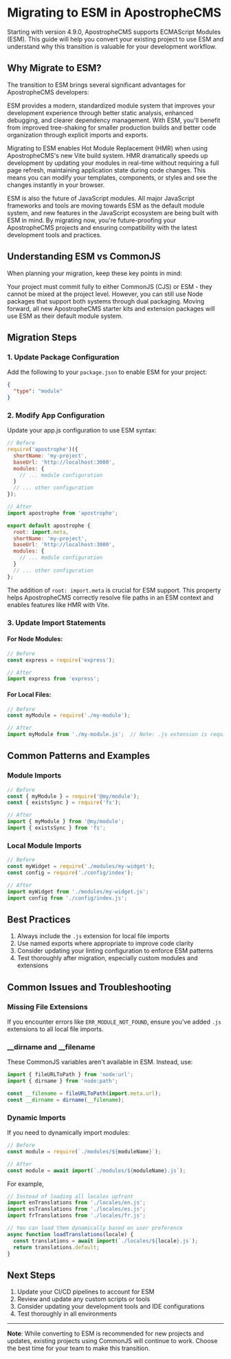 # Migrating to ESM in ApostropheCMS

Starting with version 4.9.0, ApostropheCMS supports ECMAScript Modules (ESM). This guide will help you convert your existing project to use ESM and understand why this transition is valuable for your development workflow.

## Why Migrate to ESM?

The transition to ESM brings several significant advantages for ApostropheCMS developers:

ESM provides a modern, standardized module system that improves your development experience through better static analysis, enhanced debugging, and clearer dependency management. With ESM, you'll benefit from improved tree-shaking for smaller production builds and better code organization through explicit imports and exports.

Migrating to ESM enables Hot Module Replacement (HMR) when using ApostropheCMS's new Vite build system. HMR dramatically speeds up development by updating your modules in real-time without requiring a full page refresh, maintaining application state during code changes. This means you can modify your templates, components, or styles and see the changes instantly in your browser.

ESM is also the future of JavaScript modules. All major JavaScript frameworks and tools are moving towards ESM as the default module system, and new features in the JavaScript ecosystem are being built with ESM in mind. By migrating now, you're future-proofing your ApostropheCMS projects and ensuring compatibility with the latest development tools and practices.

## Understanding ESM vs CommonJS

When planning your migration, keep these key points in mind:

Your project must commit fully to either CommonJS (CJS) or ESM - they cannot be mixed at the project level. However, you can still use Node packages that support both systems through dual packaging. Moving forward, all new ApostropheCMS starter kits and extension packages will use ESM as their default module system.

## Migration Steps

### 1. Update Package Configuration

Add the following to your `package.json` to enable ESM for your project:

```json
{
  "type": "module"
}
```

### 2. Modify App Configuration

Update your app.js configuration to use ESM syntax:

```javascript
// Before
require('apostrophe')({
  shortName: 'my-project',
  baseUrl: 'http://localhost:3000',
  modules: {
    // ... module configuration
  }
  // ... other configuration
});

// After
import apostrophe from 'apostrophe';

export default apostrophe {
  root: import.meta,
  shortName: 'my-project',
  baseUrl: 'http://localhost:3000',
  modules: {
    // ... module configuration
  }
  // ... other configuration
};
```

The addition of `root: import.meta` is crucial for ESM support. This property helps ApostropheCMS correctly resolve file paths in an ESM context and enables features like HMR with Vite.

### 3. Update Import Statements

#### For Node Modules:
```javascript
// Before
const express = require('express');

// After
import express from 'express';
```

#### For Local Files:
```javascript
// Before
const myModule = require('./my-module');

// After
import myModule from './my-module.js';  // Note: .js extension is required
```

## Common Patterns and Examples

### Module Imports

```javascript
// Before
const { myModule } = require('@my/module');
const { existsSync } = require('fs');

// After
import { myModule } from '@my/module';
import { existsSync } from 'fs';
```

### Local Module Imports

```javascript
// Before
const myWidget = require('./modules/my-widget');
const config = require('./config/index');

// After
import myWidget from './modules/my-widget.js';
import config from './config/index.js';
```

## Best Practices

1. Always include the `.js` extension for local file imports
2. Use named exports where appropriate to improve code clarity
3. Consider updating your linting configuration to enforce ESM patterns
4. Test thoroughly after migration, especially custom modules and extensions

## Common Issues and Troubleshooting

### Missing File Extensions
If you encounter errors like `ERR_MODULE_NOT_FOUND`, ensure you've added `.js` extensions to all local file imports.

### __dirname and __filename
These CommonJS variables aren't available in ESM. Instead, use:

```javascript
import { fileURLToPath } from 'node:url';
import { dirname } from 'node:path';

const __filename = fileURLToPath(import.meta.url);
const __dirname = dirname(__filename);
```

### Dynamic Imports
If you need to dynamically import modules:

```javascript
// Before
const module = require(`./modules/${moduleName}`);

// After
const module = await import(`./modules/${moduleName}.js`);
```

For example,
```javascript
// Instead of loading all locales upfront
import enTranslations from './locales/en.js';
import esTranslations from './locales/es.js';
import frTranslations from './locales/fr.js';

// You can load them dynamically based on user preference
async function loadTranslations(locale) {
  const translations = await import(`./locales/${locale}.js`);
  return translations.default;
}
```

## Next Steps

1. Update your CI/CD pipelines to account for ESM
2. Review and update any custom scripts or tools
3. Consider updating your development tools and IDE configurations
4. Test thoroughly in all environments

---

**Note**: While converting to ESM is recommended for new projects and updates, existing projects using CommonJS will continue to work. Choose the best time for your team to make this transition.